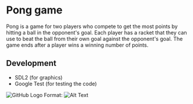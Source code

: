 # Pong game
Pong is a game for two players who compete to get the most points by hitting a ball in the opponent's goal. 
Each player has a racket that they can use to beat the ball from their own goal against the opponent's goal. 
The game ends after a player wins a winning number of points.

## Development
- SDL2 (for graphics)
- Google Test (for testing the code)

![GitHub Logo](/Pictures/pong_game.png)
Format: ![Alt Text](url)
